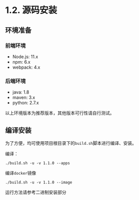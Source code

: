 # 1.2. 源码安装

## 环境准备

### 前端环境

- Node.js: 11.x
- npm: 6.x
- webpack: 4.x

### 后端环境

- java: 1.8
- maven: 3.x
- python: 2.7.x

以上环境版本为推荐版本，其他版本可行性请自行测试。

## 编译安装

为了方便，均可使用项目根目录下的`build.sh`脚本进行编译、安装。

编译：
```
./build.sh -u -v 1.1.0 --apps 
```
编译`docker`镜像

```
./build.sh -u -v 1.1.0 --image
```

运行方法请参考二进制安装部分
